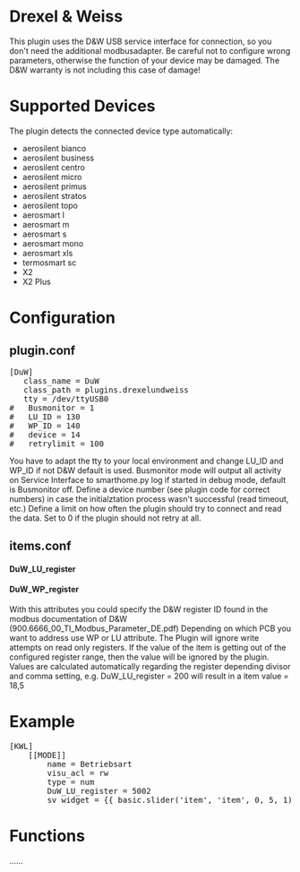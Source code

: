 # Drexel & Weiss

This plugin uses the D&W USB service interface for connection, so you don't need the additional modbusadapter. Be careful not to configure wrong parameters, otherwise the function of your device may be damaged. The D&W warranty is not including this case of damage!

Supported Devices
============

The plugin detects the connected device type automatically:

   * aerosilent bianco
   * aerosilent business
   * aerosilent centro
   * aerosilent micro
   * aerosilent primus
   * aerosilent stratos
   * aerosilent topo
   * aerosmart l
   * aerosmart m
   * aerosmart s
   * aerosmart mono
   * aerosmart xls
   * termosmart sc
   * X2
   * X2 Plus


Configuration
=============

plugin.conf
-----------
<pre>
[DuW]
   class_name = DuW
   class_path = plugins.drexelundweiss
   tty = /dev/ttyUSB0
#   Busmonitor = 1
#   LU_ID = 130
#   WP_ID = 140
#   device = 14
#   retrylimit = 100
</pre>

You have to adapt the tty to your local environment and change LU_ID and WP_ID if not D&W default is used.
Busmonitor mode will output all activity on Service Interface to smarthome.py log if started in debug mode, default is Busmonitor off.
Define a device number (see plugin code for correct numbers) in case the initialztation process wasn't successful (read timeout, etc.)
Define a limit on how often the plugin should try to connect and read the data. Set to 0 if the plugin should not retry at all.

items.conf
--------------

#### DuW_LU_register
#### DuW_WP_register

With this attributes you could specify the D&W register ID found in the modbus documentation of D&W (900.6666_00_TI_Modbus_Parameter_DE.pdf)
Depending on which PCB you want to address use WP or LU attribute. The Plugin will ignore write attempts on read only registers.
If the value of the item is getting out of the configured register range, then the value will be ignored by the plugin.
Values are calculated automatically regarding the register depending divisor and comma setting, e.g. DuW_LU_register = 200 will result in a item value = 18,5

# Example
<pre>
[KWL]
    [[MODE]]
        name = Betriebsart
        visu_acl = rw
        type = num
        DuW_LU_register = 5002
        sv_widget = {{ basic.slider('item', 'item', 0, 5, 1) }}
</pre>


Functions
=========

......
